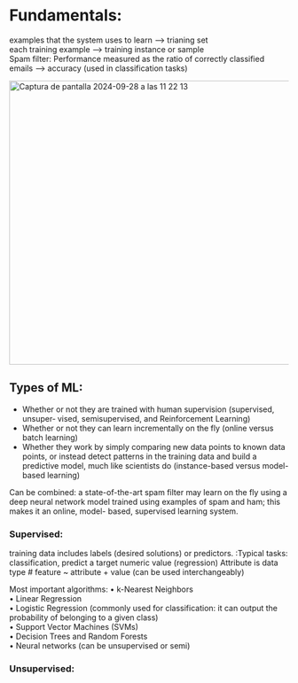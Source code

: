 # Fundamentals:
examples that the system uses to learn --> trianing set  
each training example --> training instance or sample  
Spam filter: Performance measured as the ratio of correctly classified emails --> accuracy (used in classification tasks) 

<img width="513" alt="Captura de pantalla 2024-09-28 a las 11 22 13" src="https://github.com/user-attachments/assets/889a1e93-583d-4c27-a77c-fcc0babab0ae">

## Types of ML: 
* Whether or not they are trained with human supervision (supervised, unsuper‐ vised, semisupervised, and Reinforcement Learning) 
* Whether or not they can learn incrementally on the fly (online versus batch learning) 
*  Whether they work by simply comparing new data points to known data points, or instead detect patterns in the training data and build a predictive model, much like scientists do (instance-based versus model-based learning) 

Can be combined: a state-of-the-art spam filter may learn on the fly using a deep neural network model trained using examples of spam and ham; this makes it an online, model- based, supervised learning system.

### Supervised: 
training data includes labels (desired solutions) or predictors.
:Typical tasks: classification, predict a target numeric value (regression)
Attribute is data type # feature ~ attribute + value (can be used interchangeably)

Most important algorithms: 
• k-Nearest Neighbors  
• Linear Regression  
• Logistic Regression (commonly used for classification: it can output the probability of belonging to a given class)  
• Support Vector Machines (SVMs)  
• Decision Trees and Random Forests  
• Neural networks (can be unsupervised or semi)  

### Unsupervised:  













